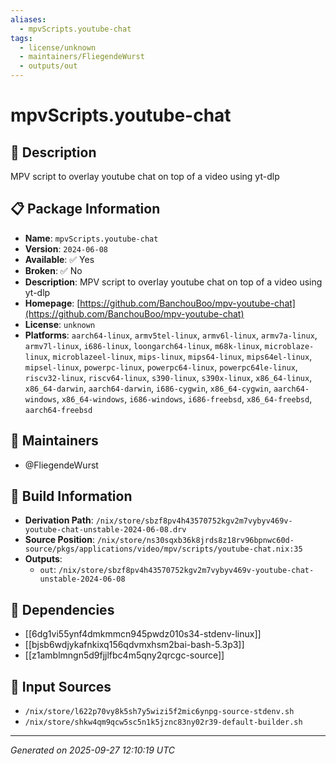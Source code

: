 ```yaml
---
aliases:
  - mpvScripts.youtube-chat
tags:
  - license/unknown
  - maintainers/FliegendeWurst
  - outputs/out
---
```


# mpvScripts.youtube-chat

## 📝 Description

MPV script to overlay youtube chat on top of a video using yt-dlp

## 📋 Package Information

- **Name**: `mpvScripts.youtube-chat`
- **Version**: `2024-06-08`
- **Available**: ✅ Yes
- **Broken**: ✅ No
- **Description**: MPV script to overlay youtube chat on top of a video using yt-dlp
- **Homepage**: [https://github.com/BanchouBoo/mpv-youtube-chat](https://github.com/BanchouBoo/mpv-youtube-chat)
- **License**: `unknown`
- **Platforms**: `aarch64-linux`, `armv5tel-linux`, `armv6l-linux`, `armv7a-linux`, `armv7l-linux`, `i686-linux`, `loongarch64-linux`, `m68k-linux`, `microblaze-linux`, `microblazeel-linux`, `mips-linux`, `mips64-linux`, `mips64el-linux`, `mipsel-linux`, `powerpc-linux`, `powerpc64-linux`, `powerpc64le-linux`, `riscv32-linux`, `riscv64-linux`, `s390-linux`, `s390x-linux`, `x86_64-linux`, `x86_64-darwin`, `aarch64-darwin`, `i686-cygwin`, `x86_64-cygwin`, `aarch64-windows`, `x86_64-windows`, `i686-windows`, `i686-freebsd`, `x86_64-freebsd`, `aarch64-freebsd`
## 👥 Maintainers

- @FliegendeWurst


## 🔧 Build Information

- **Derivation Path**: `/nix/store/sbzf8pv4h43570752kgv2m7vybyv469v-youtube-chat-unstable-2024-06-08.drv`
- **Source Position**: `/nix/store/ns30sqxb36k8jrds8z18rv96bpnwc60d-source/pkgs/applications/video/mpv/scripts/youtube-chat.nix:35`
- **Outputs**:
  - `out`:  `/nix/store/sbzf8pv4h43570752kgv2m7vybyv469v-youtube-chat-unstable-2024-06-08`

## 🔗 Dependencies

- [[6dg1vi55ynf4dmkmmcn945pwdz010s34-stdenv-linux]]
- [[bjsb6wdjykafnkixq156qdvmxhsm2bai-bash-5.3p3]]
- [[z1amblmngn5d9fjjlfbc4m5qny2qrcgc-source]]

## 📁 Input Sources

- `/nix/store/l622p70vy8k5sh7y5wizi5f2mic6ynpg-source-stdenv.sh`
- `/nix/store/shkw4qm9qcw5sc5n1k5jznc83ny02r39-default-builder.sh`

---
*Generated on 2025-09-27 12:10:19 UTC*
